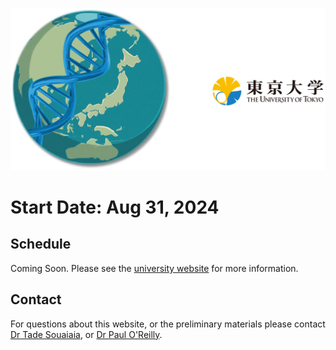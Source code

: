 



 


![Screenshot](images/japanGlobe.png)



# Start Date: Aug 31, 2024 


## Schedule 

Coming Soon.  Please see the [university website](http://www.sg.med.osaka-u.ac.jp/school_2024.html) for more information.  


## Contact 
For questions about this website, or the preliminary materials please contact [Dr Tade Souaiaia](tade.souaiaia@gmail.com), 
or [Dr Paul O'Reilly](https://labs.icahn.mssm.edu/oreillylab/).








